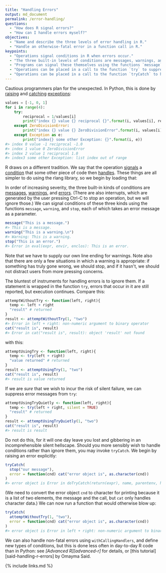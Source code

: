 ```yaml
---
title: "Handling Errors"
output: md_document
permalink: /error-handling/
questions:
  - "How does R signal errors?"
  - "How can I handle errors myself?"
objectives:
  - "Name and describe the three levels of error handling in R."
  - "Handle an otherwise-fatal error in a function call in R."
keypoints:
  - "Operations signal conditions in R when errors occur."
  - "The three built-in levels of conditions are messages, warnings, and errors."
  - "Programs can signal these themselves using the functions `message`, `warning`, and `stop`."
  - "Operations can be placed in a call to the function `try` to suppress errors, but this is a bad idea."
  - "Operations can be placed in a call to the function `tryCatch` to handle errors."
---
```




Cautious programmers plan for the unexpected.
In Python,
this is done by [raising](../glossary/#raise-exception) and [catching](../glossary/#catch-exception) [exceptions](../glossary/#exception):


```python
values = [-1, 0, 1]
for i in range(4):
    try:
        reciprocal = 1/values[i]
        print("index {} value {} reciprocal {}".format(i, values[i], reciprocal))
    except ZeroDivisionError:
        print("index {} value {} ZeroDivisionError".format(i, values[i]))
    except Exception as e:
        print("index{} some other Exception: {}".format(i, e))
#> index 0 value -1 reciprocal -1.0
#> index 1 value 0 ZeroDivisionError
#> index 2 value 1 reciprocal 1.0
#> index3 some other Exception: list index out of range
```

R draws on a different tradition.
We say that the operation [signals](../glossary/#signal-condition) a [condition](../glossary/#condition)
that some other piece of code then [handles](../glossary/#signal-handle).
These things are all simpler to do using the rlang library,
so we begin by loading that:



In order of increasing severity,
the three built-in kinds of conditions are [messages](../glossary/#message), [warnings](../glossary/#warning), and [errors](../glossary/#error).
(There are also interrupts, which are generated by the user pressing Ctrl-C to stop an operation, but we will ignore those.)
We can signal conditions of these three kinds using the functions `message`, `warning`, and `stop`,
each of which takes an error message as a parameter.


```r
message("This is a message.")
#> This is a message.
warning("This is a warning.\n")
#> Warning: This is a warning.
stop("This is an error.")
#> Error in eval(expr, envir, enclos): This is an error.
```

Note that we have to supply our own line ending for warnings.
Note also that there are only a few situations in which a warning is appropriate:
if something has truly gone wrong,
we should stop,
and if it hasn't,
we should not distract users from more pressing concerns.

The bluntest of instruments for handling errors is to ignore them.
If a statement is wrapped in the function `try`,
errors that occur in it are still reported,
but execution continues.
Compare this:


```r
attemptWithoutTry <- function(left, right){
  temp <- left + right
  "result" # returned
}
result <- attemptWithoutTry(1, "two")
#> Error in left + right: non-numeric argument to binary operator
cat("result is", result)
#> Error in cat("result is", result): object 'result' not found
```

with this:


```r
attemptUsingTry <- function(left, right){
  temp <- try(left + right)
  "value returned" # returned
}
result <- attemptUsingTry(1, "two")
cat("result is", result)
#> result is value returned
```

If we are *sure* that we wish to incur the risk of silent failure,
we can suppress error messages from `try`:


```r
attemptUsingTryQuietly <- function(left, right){
  temp <- try(left + right, silent = TRUE)
  "result" # returned
}
result <- attemptUsingTryQuietly(1, "two")
cat("result is", result)
#> result is result
```

Do not do this,
for it will one day leave you lost and gibbering in an incomprehensible silent hellscape.
Should you more sensibly wish to handle conditions rather than ignore them,
you may invoke `tryCatch`.
We begin by raising an error explicitly:


```r
tryCatch(
  stop("our message"),
  error = function(cnd) cat("error object is", as.character(cnd))
)
#> error object is Error in doTryCatch(return(expr), name, parentenv, handler): our message
```

(We need to convert the error object `cnd` to character for printing because it is a list of two elements,
the message and the call,
but `cat` only handles character data.)
We can now run a function that would otherwise blow up:


```r
tryCatch(
  attemptWithoutTry(1, "two"),
  error = function(cnd) cat("error object is", as.character(cnd))
)
#> error object is Error in left + right: non-numeric argument to binary operator
```

We can also handle non-fatal errors using `withCallingHandlers`,
and define new types of conditions,
but this is done less often in day-to-day R code than in Python:
see *[Advanced R][advanced-r]* for details,
or [this tutorial][said-handling-r-errors] by Omayma Said.

{% include links.md %}
